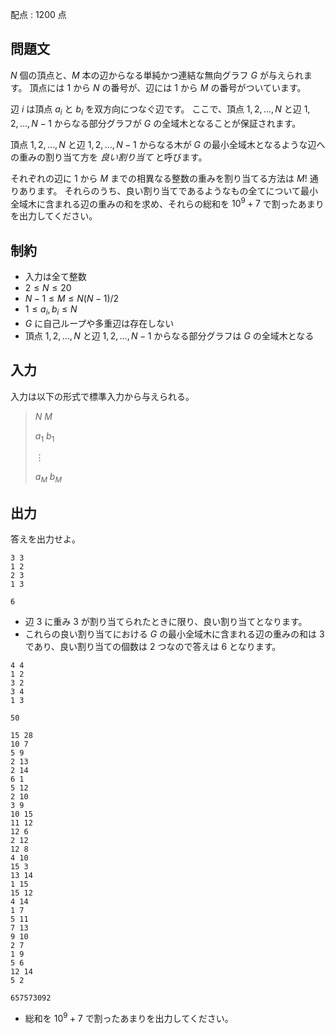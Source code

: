 配点 : $1200$ 点

## 問題文

$N$ 個の頂点と、$M$ 本の辺からなる単純かつ連結な無向グラフ $G$ が与えられます。
頂点には $1$ から $N$ の番号が、辺には $1$ から $M$ の番号がついています。

辺 $i$ は頂点 $a_i$ と $b_i$ を双方向につなぐ辺です。
ここで、頂点 $1,2,\ldots,N$ と辺 $1,2,\ldots,N-1$ からなる部分グラフが $G$ の全域木となることが保証されます。

頂点 $1,2,\ldots,N$ と辺 $1,2,\ldots,N-1$ からなる木が $G$ の最小全域木となるような辺への重みの割り当て方を *良い割り当て* と呼びます。

それぞれの辺に $1$ から $M$ までの相異なる整数の重みを割り当てる方法は $M!$ 通りあります。
それらのうち、良い割り当てであるようなもの全てについて最小全域木に含まれる辺の重みの和を求め、それらの総和を $10^{9}+7$ で割ったあまりを出力してください。

## 制約

- 入力は全て整数
- $2 \leq N \leq 20$
- $N-1 \leq M \leq N(N-1)/2$
- $1 \leq a_i, b_i \leq N$
- $G$ に自己ループや多重辺は存在しない
- 頂点 $1,2,\ldots,N$ と辺 $1,2,\ldots,N-1$ からなる部分グラフは $G$ の全域木となる

## 入力

入力は以下の形式で標準入力から与えられる。

> $N$ $M$
> 
> $a_1$ $b_1$
> 
> $\vdots$
> 
> $a_M$ $b_M$

## 出力

答えを出力せよ。

```input1
3 3
1 2
2 3
1 3
```

```output1
6
```

- 辺 $3$ に重み $3$ が割り当てられたときに限り、良い割り当てとなります。
- これらの良い割り当てにおける $G$ の最小全域木に含まれる辺の重みの和は $3$ であり、良い割り当ての個数は $2$ つなので答えは $6$ となります。

```input2
4 4
1 2
3 2
3 4
1 3
```

```output2
50
```

```input3
15 28
10 7
5 9
2 13
2 14
6 1
5 12
2 10
3 9
10 15
11 12
12 6
2 12
12 8
4 10
15 3
13 14
1 15
15 12
4 14
1 7
5 11
7 13
9 10
2 7
1 9
5 6
12 14
5 2
```

```output3
657573092
```

- 総和を $10^{9}+7$ で割ったあまりを出力してください。